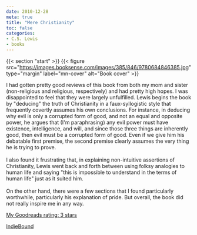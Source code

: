 ```yaml
---
date: 2010-12-28
meta: true
title: "Mere Christianity"
toc: false
categories:
- C.S. Lewis
- books
---
```


{{< section "start" >}}
{{< figure src="https://images.booksense.com/images/385/846/9780684846385.jpg" type="margin" label="mn-cover" alt="Book cover" >}}

I had gotten pretty good reviews of this book from both my mom and sister (non-religious and religious, respectively) and had pretty high hopes. I was disappointed to feel that they were largely unfulfilled. Lewis begins the book by "deducing" the truth of Christianity in a faux-syllogistic style that frequently covertly assumes his own conclusions. For instance, in deducing why evil is only a corrupted form of good, and not an equal and opposite power, he argues that (I'm paraphrasing) any evil power must have existence, intelligence, and will, and since those three things are inherently good, then evil must be a corrupted form of good. Even if we give him his debatable first premise, the second premise clearly assumes the very thing he is trying to prove.<br /><br />I also found it frustrating that, in explaining non-intuitive assertions of Christianity, Lewis went back and forth between using folksy analogies to human life and saying "this is impossible to understand in the terms of human life" just as it suited him. <br /><br />On the other hand, there were a few sections that I found particularly worthwhile, particularly his explanation of pride. But overall, the book did not really inspire me in any way.

[My Goodreads rating: 3 stars](https://www.goodreads.com/review/show/137287974)  

[IndieBound](https://www.indiebound.org/book/9780684846385)
